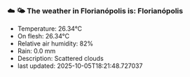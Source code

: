 ### ☁️ 🌤️  The weather in Florianópolis is: Florianópolis

- Temperature: 26.34°C
- On flesh: 26.34°C
- Relative air humidity: 82%
- Rain: 0.0 mm
- Description: Scattered clouds
- last updated: 2025-10-05T18:21:48.727037
